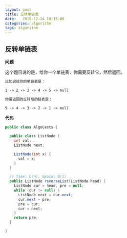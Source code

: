 ```yaml
---
layout: post
title: 反转单链表
date:   2018-12-24 10:15:00
categories: algorithm
tags: algorithm
---
```


## 反转单链表

**问题**

这个题目说的是，给你一个单链表，你需要反转它，然后返回。

```markdown
比如说给你的单链表是：

1 -> 2 -> 3 -> 4 -> 5 -> null

你要返回的反转后的链表是：

5 -> 4 -> 3 -> 2 -> 1 -> null
```

**代码**

```java
public class AlgoCasts {

  public class ListNode {
    int val;
    ListNode next;

    ListNode(int x) {
      val = x;
    }
  }

  // Time: O(n), Space: O(1)
  public ListNode reverseList(ListNode head) {
    ListNode cur = head, pre = null;
    while (cur != null) {
      ListNode next = cur.next;
      cur.next = pre;
      pre = cur;
      cur = next;
    }
    return pre;
  }

}
```

